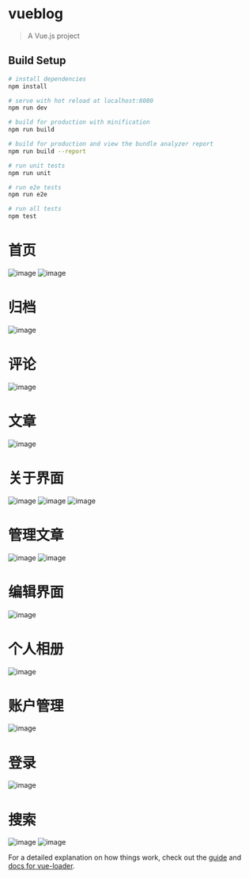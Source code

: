 # vueblog

> A Vue.js project

## Build Setup

``` bash
# install dependencies
npm install

# serve with hot reload at localhost:8080
npm run dev

# build for production with minification
npm run build

# build for production and view the bundle analyzer report
npm run build --report

# run unit tests
npm run unit

# run e2e tests
npm run e2e

# run all tests
npm test
```
# 首页
![image](https://github.com/earnest1997/VueBlog/blob/master/src/assets/img/QQ图片20180513205555.png)
![image](https://github.com/earnest1997/VueBlog/blob/master/src/assets/img/QQ图片20180513205401.png)
# 归档
![image](https://github.com/earnest1997/VueBlog/blob/master/src/assets/img/QQ图片20180605175142.png)
# 评论
![image](https://github.com/earnest1997/VueBlog/blob/master/src/assets/img/QQ图片20180513205914.png)
# 文章
![image](https://github.com/earnest1997/VueBlog/blob/master/src/assets/img/QQ图片20180605110024.png)
# 关于界面
![image](https://github.com/earnest1997/VueBlog/blob/master/src/assets/img/QQ图片20180530083144.png)
![image](https://github.com/earnest1997/VueBlog/blob/master/src/assets/img/QQ图片20180530083355.png)
![image](https://github.com/earnest1997/VueBlog/blob/master/src/assets/img/QQ图片20180513205426.png)
# 管理文章
![image](https://github.com/earnest1997/VueBlog/blob/master/src/assets/img/QQ图片20180530083431.png)
![image](https://github.com/earnest1997/VueBlog/blob/master/src/assets/img/G4RY%40MOK%24TVA()%7DRZ%5D4G39O.png)
# 编辑界面
![image](https://github.com/earnest1997/VueBlog/blob/master/src/assets/img/QQ图片20180530083451.png)
# 个人相册
![image](https://github.com/earnest1997/VueBlog/blob/master/src/assets/img/QQ图片20180530120339.png)
# 账户管理
![image](https://github.com/earnest1997/VueBlog/blob/master/src/assets/img/QQ图片20180530103250.png)
# 登录
![image](https://github.com/earnest1997/VueBlog/blob/master/src/assets/img/QQ图片20180530103333.png)
# 搜索
![image](https://github.com/earnest1997/VueBlog/blob/master/src/assets/img/QQ图片20180530120143.png)
![image](https://github.com/earnest1997/VueBlog/blob/master/src/assets/img/QQ图片20180530120240.png)

For a detailed explanation on how things work, check out the [guide](http://vuejs-templates.github.io/webpack/) and [docs for vue-loader](http://vuejs.github.io/vue-loader).
